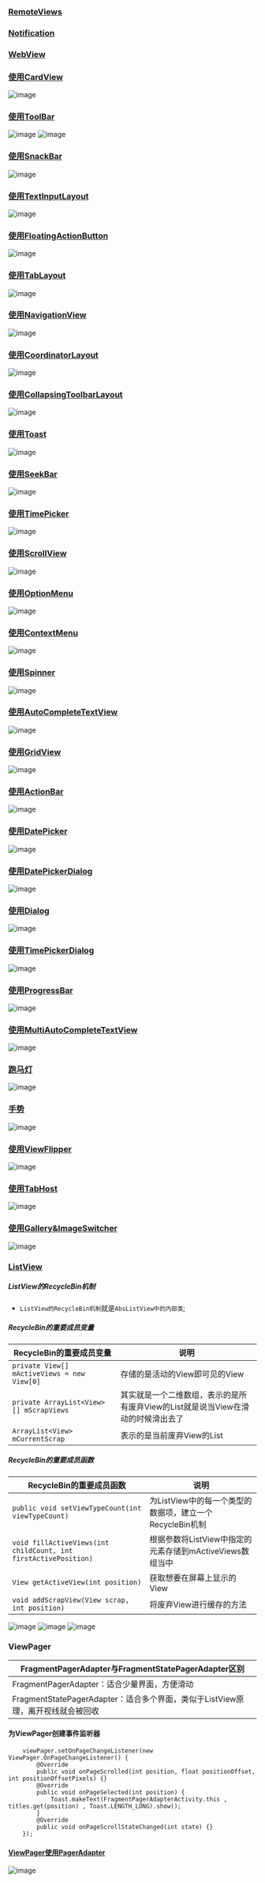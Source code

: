 ### [RemoteViews](https://github.com/ningbaoqi/View/blob/master/README-RemoteView.md)
### [Notification](https://github.com/ningbaoqi/View/blob/master/README-Notification.md)
### [WebView](https://github.com/ningbaoqi/View/blob/master/README-WebView.md)
### [使用CardView](https://github.com/ningbaoqi/View/commit/c2d09c25e3190911d1b613c3f5046d36c73167b5)
![image](https://github.com/ningbaoqi/View/blob/master/gif/cardview.gif)
### [使用ToolBar](https://github.com/ningbaoqi/View/commit/3c571cdf53ce678a3ae73d6cfba2f3c1b88bb69a)
![image](https://github.com/ningbaoqi/View/blob/master/gif/ToolBar.png)
![image](https://github.com/ningbaoqi/View/blob/master/gif/toolbar.gif)
### [使用SnackBar](https://github.com/ningbaoqi/View/commit/39e71e53adb728ad0927ef2c911017b8b4c11694)
![image](https://github.com/ningbaoqi/View/blob/master/gif/snackbar.gif)
### [使用TextInputLayout](https://github.com/ningbaoqi/View/commit/81ecd05aeeb78030a28e4365e5c0493e4dafdc3e)
![image](https://github.com/ningbaoqi/View/blob/master/gif/textinputlayout.gif)
### [使用FloatingActionButton](https://github.com/ningbaoqi/View/commit/09ebd983b8828b979f47cea482fbc31c73c61985)
![image](https://github.com/ningbaoqi/View/blob/master/gif/floatactionbutton.gif)
### [使用TabLayout](https://github.com/ningbaoqi/View/commit/b647a553ff814cda8e2e4fd8ed5d6a855985d397)
![image](https://github.com/ningbaoqi/View/blob/master/gif/TabLayout.gif)
### [使用NavigationView](https://github.com/ningbaoqi/View/commit/55c7b1e91955f24265e7e6b7ceeb1b31025b9032)
![image](https://github.com/ningbaoqi/View/blob/master/gif/navigationview.gif)
### [使用CoordinatorLayout](https://github.com/ningbaoqi/View/commit/939e44b1d756a27d9d151ce9fc5ec17f7b295a2f)
![image](https://github.com/ningbaoqi/View/blob/master/gif/CoordinatorLayout.gif)
### [使用CollapsingToolbarLayout](https://github.com/ningbaoqi/View/commit/66a773abd263dd73656d2625f7ea364b67f412ec)
![image](https://github.com/ningbaoqi/View/blob/master/gif/CollapsingToolbarLayout.gif)
### [使用Toast](https://github.com/ningbaoqi/View/commit/1cc81b17494dbec0588e07c74f34706770a480c6)
![image](https://github.com/ningbaoqi/View/blob/master/gif/toast.gif)
### [使用SeekBar](https://github.com/ningbaoqi/View/commit/7473ab0b3bc490a4beb1d6f3aa62ea956f67b7a7)
![image](https://github.com/ningbaoqi/View/blob/master/gif/seekbar.gif)
### [使用TimePicker](https://github.com/ningbaoqi/View/commit/63259fe5caa7ace6e222ae8b3e1d50178b0de6cf)
![image](https://github.com/ningbaoqi/View/blob/master/gif/timepicker.gif)
### [使用ScrollView](https://github.com/ningbaoqi/View/commit/64cc5af466bee67f2aee97fce64521ea13de9120)
![image](https://github.com/ningbaoqi/View/blob/master/gif/scrollview.gif)
### [使用OptionMenu](https://github.com/ningbaoqi/View/commit/d6f73e89a5837a021b50c9dfc1837c58cdfbf085)
![image](https://github.com/ningbaoqi/View/blob/master/gif/optionmenu.gif)
### [使用ContextMenu](https://github.com/ningbaoqi/View/commit/3c211a3ea7308c5270db1114818e096df196f6ae)
![image](https://github.com/ningbaoqi/View/blob/master/gif/contextmenu.gif)
### [使用Spinner](https://github.com/ningbaoqi/View/commit/d6d56f2fb8a4f42bf3e8e536120a8944a9b65dc5)
![image](https://github.com/ningbaoqi/View/blob/master/gif/spinner.gif)
### [使用AutoCompleteTextView](https://github.com/ningbaoqi/View/commit/11a0f1d4b8ae3506413e62d481d28fa3de4ac80e)
![image](https://github.com/ningbaoqi/View/blob/master/gif/autocompletetextview.gif)
### [使用GridView](https://github.com/ningbaoqi/View/commit/1e58764c04c470ec5b77689fa54e1b7e8c389989)
![image](https://github.com/ningbaoqi/View/blob/master/gif/gridview.gif)
### [使用ActionBar](https://github.com/ningbaoqi/View/commit/626c50a1d65adf1014554449795c64e51eff447e)
![image](https://github.com/ningbaoqi/View/blob/master/gif/actionbar.gif)
### [使用DatePicker](https://github.com/ningbaoqi/View/commit/1f77a3b1fa0503d52fba4a022d8d3461730331cb)
![image](https://github.com/ningbaoqi/View/blob/master/gif/datepicker.gif)
### [使用DatePickerDialog](https://github.com/ningbaoqi/View/commit/2f83395ee5272e3bdbfc6bc572db0df76a661fcc)
![image](https://github.com/ningbaoqi/View/blob/master/gif/datepickerdialog.gif)
### [使用Dialog](https://github.com/ningbaoqi/View/commit/099b399ed90080415d001f49007578233b1789c2)
![image](https://github.com/ningbaoqi/View/blob/master/gif/dialog.gif)
### [使用TimePickerDialog](https://github.com/ningbaoqi/View/commit/d9670d1c4c5f30bedc9d194bbfaa7334757cecd2)
![image](https://github.com/ningbaoqi/View/blob/master/gif/TimePickerDialog.gif)
### [使用ProgressBar](https://github.com/ningbaoqi/View/commit/da4578236ded40a96335d1c16778d5ecc637db09)
![image](https://github.com/ningbaoqi/View/blob/master/gif/progressbar.gif)
### [使用MultiAutoCompleteTextView](https://github.com/ningbaoqi/View/commit/d45babd87d1e0c9b8a6c35ffa4d98acae1b36957)
![image](https://github.com/ningbaoqi/View/blob/master/gif/MultiAutoCompleteTextView.gif)
### [跑马灯](https://github.com/ningbaoqi/View/commit/47dd40a04800dbcaf513768d705744803fdf9e42)
![image](https://github.com/ningbaoqi/View/blob/master/gif/marqueetext.gif)
### [手势](https://github.com/ningbaoqi/View/commit/e52e0887553a0576074f9f6997747c62a0132850)
![image](https://github.com/ningbaoqi/View/blob/master/gif/guesture.gif)
### [使用ViewFlipper](https://github.com/ningbaoqi/View/commit/b514d396dab5b03992d6799929874ced99fb89d0)
![image](https://github.com/ningbaoqi/View/blob/master/gif/viewflipper.gif)
### [使用TabHost](https://github.com/ningbaoqi/View/commit/430bb2a6fd44889044ae53b3b0a4b2734c3a4585)
![image](https://github.com/ningbaoqi/View/blob/master/gif/tabhost.gif)
### [使用Gallery&ImageSwitcher](https://github.com/ningbaoqi/View/commit/8cdc071669cb822952e83240c293278f20021816)
![image](https://github.com/ningbaoqi/View/blob/master/gif/gallery.gif)
### [ListView](https://github.com/ningbaoqi/View/commit/7207f981a95da738d5348b083410959167c3f3e3)
##### ListView的RecycleBin机制
+ `ListView的RecycleBin机制`就是`AbsListView中的内部类`;
##### RecycleBin的重要成员变量

|RecycleBin的重要成员变量|说明|
|------|------|
|`private View[] mActiveViews = new View[0]`|存储的是活动的View即可见的View|
|`private ArrayList<View>[] mScrapViews`|其实就是一个二维数组，表示的是所有废弃View的List就是说当View在滑动的时候滑出去了|
|`ArrayList<View> mCurrentScrap`|表示的是当前废弃View的List|

##### RecycleBin的重要成员函数

|RecycleBin的重要成员函数|说明|
|------|------|
|`public void setViewTypeCount(int viewTypeCount)`|为ListView中的每一个类型的数据项，建立一个RecycleBin机制|
|`void fillActiveViews(int childCount, int firstActivePosition)`|根据参数将ListView中指定的元素存储到mActiveViews数组当中|
|`View getActiveView(int position)`|获取想要在屏幕上显示的View|
|`void addScrapView(View scrap, int position)`|将废弃View进行缓存的方法|

![image](https://github.com/ningbaoqi/View/blob/master/gif/pic-60.gif)
![image](https://github.com/ningbaoqi/View/blob/master/gif/pic-61.gif)
![image](https://github.com/ningbaoqi/View/blob/master/gif/pic-62.gif)
### ViewPager

|FragmentPagerAdapter与FragmentStatePagerAdapter区别|
|------|
|FragmentPagerAdapter：适合少量界面，方便滑动|
|FragmentStatePagerAdapter：适合多个界面，类似于ListView原理，离开视线就会被回收|

#### 为ViewPager创建事件监听器
```
    viewPager.setOnPageChangeListener(new ViewPager.OnPageChangeListener() {
        @Override
        public void onPageScrolled(int position, float positionOffset, int positionOffsetPixels) {}
        @Override
        public void onPageSelected(int position) {
            Toast.makeText(FragmentPagerAdapterActivity.this , titles.get(position) , Toast.LENGTH_LONG).show();
        }
        @Override
        public void onPageScrollStateChanged(int state) {}
    });
```
#### [ViewPager使用PagerAdapter](https://github.com/ningbaoqi/View/commit/ca102b96be9ff5fa8b2fa9d3005ee0bb7f972d06)
![image](https://github.com/ningbaoqi/View/blob/master/gif/pic-63.gif)
